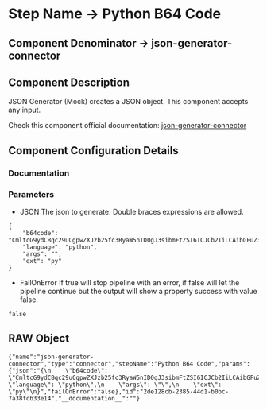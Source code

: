 # Step Name -> Python B64 Code
## Component Denominator -> json-generator-connector

## Component Description

JSON Generator (Mock) creates a JSON object. This component accepts any input.

Check this component official documentation: [json-generator-connector](https://docs.digibee.com/documentation/components/tools/json-generator "Digibee json-generator-connector documentation")

## Component Configuration Details
### Documentation



### Parameters

* JSON
The json to generate. Double braces expressions are allowed.

```
{
    "b64code": "CmltcG9ydCBqc29uCgpwZXJzb25fc3RyaW5nID0gJ3sibmFtZSI6ICJCb2IiLCAibGFuZ3VhZ2VzIjogIkVuZ2xpc2giLCAibnVtYmVycyI6IFsyLCAxLjYsIG51bGxdfScKCiMgR2V0dGluZyBkaWN0aW9uYXJ5CnBlcnNvbl9kaWN0ID0ganNvbi5sb2FkcyhwZXJzb25fc3RyaW5nKQoKIyBQcmV0dHkgUHJpbnRpbmcgSlNPTiBzdHJpbmcgYmFjawpwcmludChqc29uLmR1bXBzKHBlcnNvbl9kaWN0LCBpbmRlbnQgPSA0LCBzb3J0X2tleXM9VHJ1ZSkpCg==",
    "language": "python",
    "args": "",
    "ext": "py"
}
```

* FailOnError
If true will stop pipeline with an error, if false will let the pipeline continue but the output will show a property success with value false.

```
false
```

## RAW Object

```
{"name":"json-generator-connector","type":"connector","stepName":"Python B64 Code","params":{"json":"{\n    \"b64code\": \"CmltcG9ydCBqc29uCgpwZXJzb25fc3RyaW5nID0gJ3sibmFtZSI6ICJCb2IiLCAibGFuZ3VhZ2VzIjogIkVuZ2xpc2giLCAibnVtYmVycyI6IFsyLCAxLjYsIG51bGxdfScKCiMgR2V0dGluZyBkaWN0aW9uYXJ5CnBlcnNvbl9kaWN0ID0ganNvbi5sb2FkcyhwZXJzb25fc3RyaW5nKQoKIyBQcmV0dHkgUHJpbnRpbmcgSlNPTiBzdHJpbmcgYmFjawpwcmludChqc29uLmR1bXBzKHBlcnNvbl9kaWN0LCBpbmRlbnQgPSA0LCBzb3J0X2tleXM9VHJ1ZSkpCg==\",\n    \"language\": \"python\",\n    \"args\": \"\",\n    \"ext\": \"py\"\n}","failOnError":false},"id":"2de128cb-2385-44d1-b0bc-7a38fcb33e14","__documentation__":""}
```